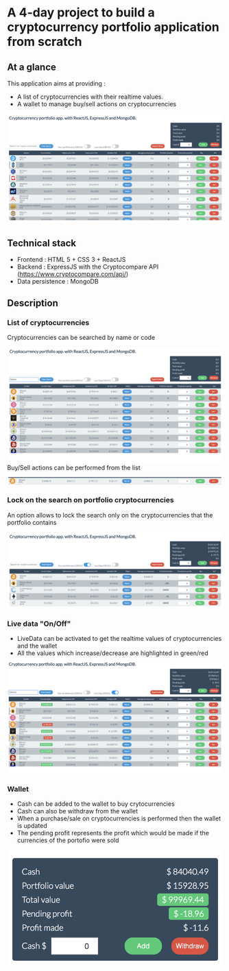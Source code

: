 # A 4-day project to build a cryptocurrency portfolio application from scratch

## At a glance
This application aims at providing :
- A list of cryptocurrencies with their realtime values.
- A wallet to manage buy/sell actions on cryptocurrencies


![Optional Text](./documentation/screenshots/list.png)

## Technical stack

- Frontend : HTML 5 + CSS 3 + ReactJS
- Backend : ExpressJS with the Cryptocompare API (https://www.cryptocompare.com/api/)
- Data persistence : MongoDB

## Description

### List of cryptocurrencies
Cryptocurrencies can be searched by name or code


![Optional Text](./documentation/screenshots/search_by_name.png)
Buy/Sell actions can be performed from the list


![Optional Text](./documentation/screenshots/sell.png)

### Lock on the search on portfolio cryptocurrencies
An option allows to lock the search only on the cryptocurrencies that the portfolio contains


![Optional Text](./documentation/screenshots/portfolio_only.png)

### Live data "On/Off"
- LiveData can be activated to get the realtime values of cryptocurrencies and the wallet
- All the values which increase/decrease are highlighted in green/red


![Optional Text](./documentation/screenshots/livedata.png)

### Wallet
- Cash can be added to the wallet to buy crytocurrencies
- Cash can also be withdraw from the wallet
- When a purchase/sale on cryptocurrencies is performed then the wallet is updated
- The pending profit represents the profit which would be made if the currencies of the portofio were sold


![Optional Text](./documentation/screenshots/wallet.png)

